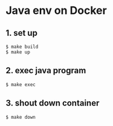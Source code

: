# Java env on Docker

## 1. set up
```
$ make build
$ make up
```

## 2. exec java program
```
$ make exec
```

## 3. shout down container
```
$ make down
```